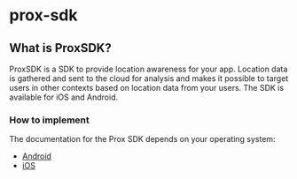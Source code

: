 # prox-sdk

## What is ProxSDK?
ProxSDK is a SDK to provide location awareness for your app. Location data is gathered and sent to the cloud for analysis and makes it possible to target users in other contexts based on location data from your users. The SDK is available for iOS and Android.

### How to implement
The documentation for the Prox SDK depends on your operating system:

* [Android](https://github.com/fluxpost/prox-sdk-android)
* [iOS](https://github.com/fluxpost/prox-sdk-ios)
